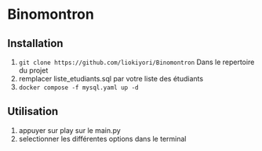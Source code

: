 # Binomontron

## Installation
1. `git clone https://github.com/liokiyori/Binomontron` Dans le repertoire du projet
2. remplacer liste_etudiants.sql par votre liste des étudiants
3. `docker compose -f mysql.yaml up -d`

## Utilisation
1. appuyer sur play sur le main.py
2. selectionner les différentes options dans le terminal
